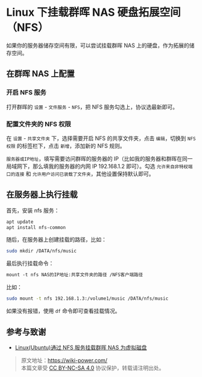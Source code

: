 # Linux 下挂载群晖 NAS 硬盘拓展空间（NFS）

如果你的服务器储存空间有限，可以尝试挂载群晖 NAS 上的硬盘，作为拓展的储存空间。

## 在群晖 NAS 上配置

### 开启 NFS 服务

打开群晖的 `设置` - `文件服务` - `NFS`，把 NFS 服务勾选上，协议选最新即可。

### 配置文件夹的 NFS 权限

在 `设置` - `共享文件夹` 下，选择需要开启 NFS 的共享文件夹，点击 `编辑`，切换到 `NFS 权限` 的标签栏下，点击 `新增`，添加新的 NFS 规则。

`服务器或IP地址`，填写需要访问群晖的服务器的 IP（比如我的服务器和群晖在同一局域网下，那么填我的服务器的内网 IP 192.168.1.2 即可）。勾选 `允许来自非特杈端口的连接` 和 `允许用户访问已装载了文件夹`，其他设置保持默认即可。

## 在服务器上执行挂载

首先，安装 nfs 服务：

```bash
apt update
apt install nfs-common
```

随后，在服务器上创建挂载的路径，比如：

```bash
sudo mkdir /DATA/nfs/music
```

最后执行挂载命令：

```bash
mount -t nfs NAS的IP地址:共享文件夹的路径 /NFS客户端路径
```

比如：

```bash
sudo mount -t nfs 192.168.1.3:/volume1/music /DATA/nfs/music
```

如果没有报错，使用 `df` 命令即可查看挂载情况。

## 参考与致谢

- [
  Linux(Ubuntu)通过 NFS 服务挂载群晖 NAS 为虚拟磁盘](https://cloud.tencent.com/developer/article/2104277)

> 原文地址：<https://wiki-power.com/>  
> 本篇文章受 [CC BY-NC-SA 4.0](https://creativecommons.org/licenses/by/4.0/deed.zh) 协议保护，转载请注明出处。
